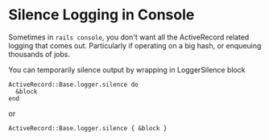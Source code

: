 # Silence Logging in Console

Sometimes in `rails console`, you don't want all the ActiveRecord related logging that comes out. Particularly if operating on a big hash, or enqueuing thousands of jobs.

You can temporarily silence output by wrapping in LoggerSilence block

```
ActiveRecord::Base.logger.silence do
  &block
end
```

or

```
ActiveRecord::Base.logger.silence { &block }
```
